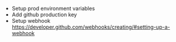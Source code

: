 
* Setup prod environment variables
* Add github production key
* Setup webhook https://developer.github.com/webhooks/creating/#setting-up-a-webhook
